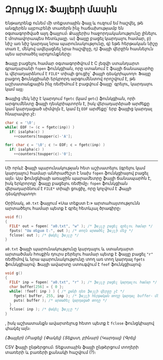 # Զրույց IX։ Ֆայլերի մասին

Ենթադրենք ունեմ մի տեքստային ֆայլ և ուզում եմ հաշվել, թե անգլերեն այբուբենի տառերն ինչ հաճախությամբ են օգտագործված այդ ֆայլում։ Քայլերիս հաջորդականությունը լինելու է մոտավորապես հետևյալը․ ա) ֆայլը բացել կարդալու համար, բ) նիշ առ նիշ կարդալ նրա պարունակությունը, գ) եթե հերթական նիշը տառ է, մեկով ավելացնել նրա հաշվիչը, դ) ֆայլի վերջին հասնելուն պես արտածել արդյունքները։

Ֆայլը բացելու համար օգտագործվում է C լեզվի ստանդարտ գրադարանի `fopen` ֆունկցիան, որը ստանում է ֆայլի ճանապարհը և վերադարձնում է `FILE*` տիպի ցուցիչ՝ _ֆայլի դեսկրիպտոր_։ Ֆայլը բացող ֆունկցիանի երկրորդ արգումենտով որոշվում է, թե աշխատանքային ինչ ռեժիմում է բացվում ֆայլը՝ գրելու, կարդալու կամ այլ։

Ֆայլից մեկ նիշ է կարդում `fgetc` (կամ `getc`) ֆունկցիան, որի արգումենտը ֆայլի դեսկրիպտորն է, իսկ վերադարձրած արժեքը կամ կարդացած սիմվոլն է, կամ էլ `EOF` արժեքը՝ երբ ֆայլից կարդալ հնարավոր չէ։

```c
char c = '\0';
while( EOF != (c = fgetc(inp)) )
  if( isalpha(c) )
    ++counters[toupper(c)-'A'];
```

```c
for( char c = '\0'; c != EOF; c = fgetc(inp) )
  if( isalpha(c) )
    ++counters[toupper(c)-'0'];
```

----
Մի որևէ ֆայլի պարունակության հետ աշխատելու (գրելու կամ կարդալու) համար անհրաժեշտ է նախ `fopen` ֆունկցիայով բացել այն։ Այս ֆունցկիայի առաջին պարամետրը ֆայլի ճանապարհն է, իսկ երկրորդը՝ ֆայլը բացելու ռեժիմը։ `fopen` ֆունկցիան վերադարձնում է `FILE*` տիպի ցուցիչ, որը կոչվում է _ֆայլի դեսկրիպտոր_։

Օրինակ, `a0.txt` ֆայլում «Սա տեքստ է։» արտահայտությունն արտածելու համար պետք է գրել հետևյալ ծրագիրը։

```c
void f()
{
  FILE* out = fopen( "a0.txt", "w" ); /* ֆայլը բացել գրելու համար */
  fputs( "Սա տեքստ է։", out ); /* տողն արտածել ֆայլի մեջ */
  fclose( out ); /* փակել ֆայլը */
}
```

`a0.txt` ֆայլի պարունակությունը կարդալու և ստանդարտ արտածման հոսքին դուրս բերելու համար պետք է ֆայլը բացել `"r"` ռեժիմով և նրա պարունակությունը տող առ տող կարդալ `fgets` ֆունկցիայով։ Ֆայլի ավարտը ստուգվում է `feof` ֆունկցիայով։

```c
void g()
{
  FILE* inp = fopen( "a0.txt", "r" ); /* ֆայլը բացել կարդալու համար */
  char buffer[256] = { 0 };
  while( !feof( inp ) ) { /* քանի դեռ ֆայլի վերջը չէ */
    fgets( buffer, 255, inp ); /* ֆայլի հերթական տողը կարդալ buffer- մեջ */
    puts( buffer ); /* արտածել կարդացած տողը */
  }
  fclose( inp ); /* փակել ֆայլը */
}
```




, իսկ աշխատանքն ավարտելուց հետո պետք է `fclose` ֆունցկիայով _փակել_ այն։

_{Ֆայլեր}_
_{Բացել}_
_{Փակել}_
_{Տեքստ, բինար}_
_{Կարդալ}_
_{Գրել}_

CSV ֆայլի ընթերցում։ Տեքստային ֆայլի ընթերցում տողերի տառերի և բառերի քանակի հաշվում (?)։

